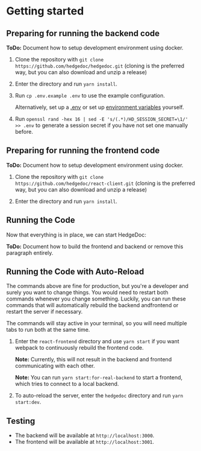 # Getting started

## Preparing for running the backend code

**ToDo:** Document how to setup development environment using docker.

1. Clone the repository with `git clone https://github.com/hedgedoc/hedgedoc.git`
   (cloning is the preferred way, but you can also download and unzip a release)

2. Enter the directory and run `yarn install`.

3. Run `cp .env.example .env` to use the example configuration.

   Alternatively, set up a [.env](../config/index.md) or set up
   [environment variables](../config/index.md) yourself.
   
4. Run `openssl rand -hex 16 | sed -E 's/(.*)/HD_SESSION_SECRET=\1/' >> .env` to generate a session secret if you have not set one manually before.
 
 ## Preparing for running the frontend code

**ToDo:** Document how to setup development environment using docker.

1. Clone the repository with `git clone https://github.com/hedgedoc/react-client.git`
   (cloning is the preferred way, but you can also download and unzip a release)

2. Enter the directory and run `yarn install`.

## Running the Code

Now that everything is in place, we can start HedgeDoc:

**ToDo:** Document how to build the frontend and backend or remove this paragraph entirely.

## Running the Code with Auto-Reload

The commands above are fine for production, but you're a developer and surely
you want to change things. You would need to restart both commands whenever you
change something. Luckily, you can run these commands that will automatically
rebuild the backend andfrontend or restart the server if necessary.

The commands will stay active in your terminal, so you will need multiple tabs
to run both at the same time.

1. Enter the `react-frontend` directory and use `yarn start` if you want webpack to continuously rebuild the frontend
   code.
   
   **Note:** Currently, this will not result in the backend and frontend communicating with each other.
   
   **Note:** You can run `yarn start:for-real-backend` to start a frontend, which tries to connect to a local backend.

2. To auto-reload the server, enter the `hedgedoc` directory and run `yarn start:dev`.

## Testing

- The backend will be available at `http://localhost:3000`.
- The frontend will be available at `http://localhost:3001`.
